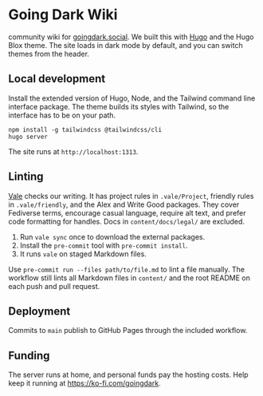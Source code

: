 # Going Dark Wiki

community wiki for [goingdark.social](https://goingdark.social).
We built this with [Hugo](https://gohugo.io) and the Hugo Blox theme.
The site loads in dark mode by default, and you can switch themes from the header.

## Local development

Install the extended version of Hugo, Node, and the Tailwind command line interface package. The theme builds its styles with Tailwind, so the interface has to be on your path.

```shell
npm install -g tailwindcss @tailwindcss/cli
hugo server
```

The site runs at `http://localhost:1313`.

## Linting

[Vale](https://vale.sh) checks our writing. It has project rules in `.vale/Project`, friendly rules in `.vale/friendly`, and the Alex and Write Good packages. They cover Fediverse terms, encourage casual language, require alt text, and prefer code formatting for handles. Docs in `content/docs/legal/` are excluded.

1. Run `vale sync` once to download the external packages.
2. Install the `pre-commit` tool with `pre-commit install`.
3. It runs `vale` on staged Markdown files.

Use `pre-commit run --files path/to/file.md` to lint a file manually. The workflow still lints all Markdown files in `content/` and the root README on each push and pull request.

## Deployment

Commits to `main` publish to GitHub Pages through the included workflow.

## Funding

The server runs at home, and personal funds pay the hosting costs. Help keep it running at <https://ko-fi.com/goingdark>.

